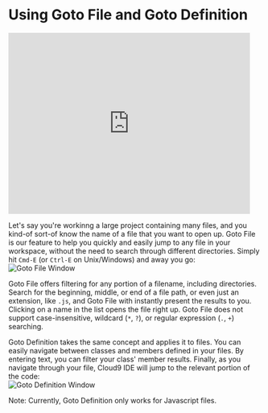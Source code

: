 # Using Goto File and Goto Definition

<iframe width="480" height="360" src="https://www.youtube.com/embed/U5823J0kYLE" frameborder="0" allowfullscreen></iframe>

Let's say you're workinng a large project containing many files, and you kind-of sort-of know the name of a file that you want to open up. Goto File is our feature to help you quickly and easily jump to any file in your workspace, without the need to search through different directories. Simply hit `Cmd-E` (or `Ctrl-E` on Unix/Windows) and away you go:  
![Goto File Window](./images/gotofile.png)


Goto File offers filtering for any portion of a filename, including directories. Search for the beginning, middle, or end of a file path, or even just an extension, like `.js`, and Goto File with instantly present the results to you. Clicking on a name in the list opens the file right up. Goto File does not support case-insensitive, wildcard (`*`, `?`), or regular expression (`.`, `+`) searching.

Goto Definition takes the same concept and applies it to files. You can easily navigate between classes and members defined in your files. By entering text, you can filter your class' member results. Finally, as you navigate through your file, Cloud9 IDE will jump to the relevant portion of the code:  
![Goto Definition Window](./images/gotodefinition.png)


Note: Currently, Goto Definition only works for Javascript files.